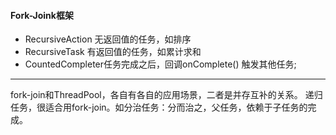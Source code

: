 #### Fork-Joink框架
* RecursiveAction 无返回值的任务，如排序
* RecursiveTask 有返回值的任务，如累计求和
* CountedCompleter任务完成之后，回调onComplete() 触发其他任务;

<hr>
fork-join和ThreadPool，各自有各自的应用场景，二者是并存互补的关系。
递归任务，很适合用fork-join。如分治任务：分而治之，父任务，依赖于子任务的完成。